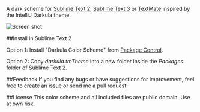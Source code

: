 A dark scheme for [Sublime Text 2](http://www.sublimetext.com/2), [Sublime Text 3](http://www.sublimetext.com/3) or [TextMate](http://macromates.com/) inspired by the IntelliJ Darkula theme.

![Screen shot](https://raw.github.com/mattchanner/darkula/master/darkula.png)

##Install in Sublime Text 2

Option 1: Install "Darkula Color Scheme" from [Package Control](http://wbond.net/sublime_packages/package_control).

Option 2: Copy *darkula.tmTheme* into a new folder inside the *Packages* folder of Sublime Text 2.

##Feedback
If you find any bugs or have suggestions for improvement, feel free to create an issue or send me a pull request!

##License
This color scheme and all included files are public domain. Use at own risk.
